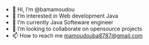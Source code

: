 - 👋 Hi, I’m @bamamoudou
- 👀 I’m interested in Web development Java
- 🌱 I’m currently  Java Softeware engineer 
- 💞️ I’m looking to collaborate on opensource projects
- 📫 How to reach me mamoudouba8787@gmail.com

<!---
bamamoudou/bamamoudou is a ✨ special ✨ repository because its `README.md` (this file) appears on your GitHub profile.
You can click the Preview link to take a look at your changes.
--->

